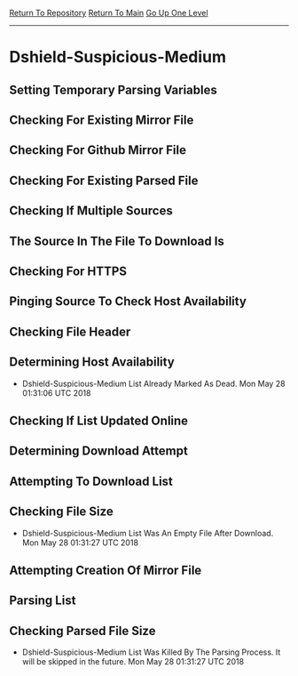 [Return To Repository](https://github.com/deathbybandaid/piholeparser/)
[Return To Main](https://github.com/deathbybandaid/piholeparser/blob/master/RecentRunLogs/Mainlog.md)
[Go Up One Level](https://github.com/deathbybandaid/piholeparser/blob/master/RecentRunLogs/TopLevelScripts/30-Processing-External-Blacklists.md)
____________________________________
# Dshield-Suspicious-Medium
## Setting Temporary Parsing Variables
## Checking For Existing Mirror File
## Checking For Github Mirror File
## Checking For Existing Parsed File
## Checking If Multiple Sources
## The Source In The File To Download Is
## Checking For HTTPS
## Pinging Source To Check Host Availability
## Checking File Header
## Determining Host Availability
* Dshield-Suspicious-Medium List Already Marked As Dead. Mon May 28 01:31:06 UTC 2018
## Checking If List Updated Online
## Determining Download Attempt
## Attempting To Download List
## Checking File Size
* Dshield-Suspicious-Medium List Was An Empty File After Download. Mon May 28 01:31:27 UTC 2018
## Attempting Creation Of Mirror File
## Parsing List
## Checking Parsed File Size
* Dshield-Suspicious-Medium List Was Killed By The Parsing Process. It will be skipped in the future. Mon May 28 01:31:27 UTC 2018
